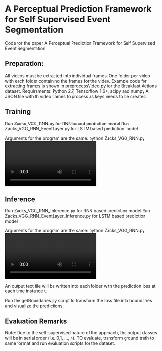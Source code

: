 # A Perceptual Prediction Framework for Self Supervised Event Segmentation
Code for the paper A Perceptual Prediction Framework for Self Supervised Event Segmentation

## Preparation:
  All videos must be extracted into individual frames. One folder per video with each folder containing the frames for the video.
    Example code for extracting frames is shown in preprocessVideo.py for the Breakfast Actions dataset.
  Requirements: Python 2.7, Tensorflow 1.6+, scipy and numpy
  A JSON file with th video names to process as keys needs to be created.
  
  
## Training
  Run Zacks_VGG_RNN.py for RNN based prediction model
  Run Zacks_VGG_RNN_EventLayer.py for LSTM based prediction model
  
  Arguments for the program are the same:
    python Zacks_VGG_RNN.py <jsonData path> <video frames root directory> <path to save model> <use active learning (1) or not (0)>
  
## Inference
  Run Zacks_VGG_RNN_Inference.py for RNN based prediction model
  Run Zacks_VGG_RNN_EventLayer_Inference.py for LSTM based prediction model
  
  Arguments for the program are the same:
    python Zacks_VGG_RNN.py <jsonData path> <video frames root directory> <path to restore model> <output file name to write loss characteristics>

  An output text file will be written into each folder with the prediction loss at each time instance t.
  
  Run the getBoundaries.py script to transform the loss file into boundaries and visualize the predictions.
  
## Evaluation Remarks
  Note: Due to the self-supervised nature of the approach, the output classes will be in serial order (i.e. 0,1, ..., n). TO evaluate, transform ground truth to same format and run evaluation scripts for the dataset. 
